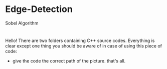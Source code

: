 # Edge-Detection
Sobel Algorithm

#
Hello!
There are two folders containing C++ source codes.
Everything is clear except one thing you should be aware of in case of using this piece of code:
- give the code the correct path of the picture. that's all.
